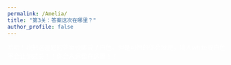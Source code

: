 ```yaml
---
permalink: /Amelia/
title: "第3关：答案这次在哪里？"
author_profile: false
---
```


<p style="color: white;">哈哈！我把这道题的答案设置成了白色，但是可怜的你会发现，输入white或白色不会让你过关！！你会永远留在这里！！</p>